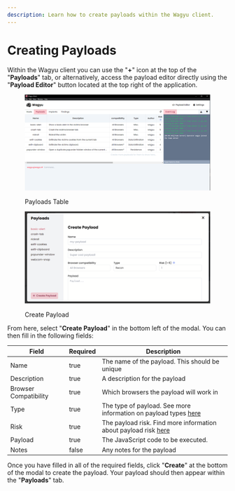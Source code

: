 ```yaml
---
description: Learn how to create payloads within the Wagyu client.
---
```


# Creating Payloads

Within the Wagyu client you can use the "**+**" icon at the top of the "**Payloads**" tab, or alternatively, access the payload editor directly using the "**Payload Editor**" button located at the top right of the application.

<div>

<figure><img src="../.gitbook/assets/payloads-table.png" alt=""><figcaption><p>Payloads Table</p></figcaption></figure>

 

<figure><img src="../.gitbook/assets/client-create-payload.png" alt=""><figcaption><p>Create Payload</p></figcaption></figure>

</div>

From here, select "**Create Payload**" in the bottom left of the modal. You can then fill in the following fields:

<table><thead><tr><th>Field</th><th data-type="checkbox">Required</th><th>Description</th></tr></thead><tbody><tr><td>Name</td><td>true</td><td>The name of the payload. This should be unique</td></tr><tr><td>Description</td><td>true</td><td>A description for the payload</td></tr><tr><td>Browser Compatibility</td><td>true</td><td>Which browsers the payload will work in</td></tr><tr><td>Type</td><td>true</td><td>The type of payload. See more information on payload types <a href="./#payload-types">here</a></td></tr><tr><td>Risk</td><td>true</td><td>The payload risk. Find more information about payload risk <a href="./#payload-risk">here</a></td></tr><tr><td>Payload</td><td>true</td><td>The JavaScript code to be executed.</td></tr><tr><td>Notes</td><td>false</td><td>Any notes for the payload</td></tr></tbody></table>

Once you have filled in all of the required fields, click "**Create**" at the bottom of the modal to create the payload. Your payload should then appear within the "**Payloads**" tab.
